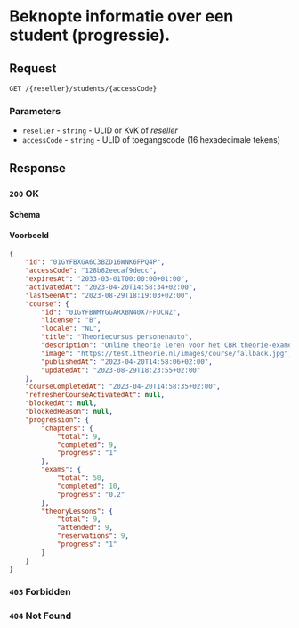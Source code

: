 # Beknopte informatie over een student (progressie).

## Request
```http
GET /{reseller}/students/{accessCode}
```

### Parameters
* `reseller` - `string` - ULID or KvK of <dfn>reseller</dfn>
* `accessCode` - `string` - ULID of toegangscode (16 hexadecimale tekens)

## Response

### `200` OK
#### Schema

#### Voorbeeld
```json
{
    "id": "01GYFBXGA6C3BZD16WNK6FPQ4P",
    "accessCode": "128b82eecaf9decc",
    "expiresAt": "2033-03-01T00:00:00+01:00",
    "activatedAt": "2023-04-20T14:58:34+02:00",
    "lastSeenAt": "2023-08-29T18:19:03+02:00",
    "course": {
        "id": "01GYFBWMYGGARXBN40X7FFDCNZ",
        "license": "B",
        "locale": "NL",
        "title": "Theoriecursus personenauto",
        "description": "Online theorie leren voor het CBR theorie-examen auto, motor, scooter, snorfiets, bromfiets, speed-pedelec of brommobiel.",
        "image": "https://test.itheorie.nl/images/course/fallback.jpg",
        "publishedAt": "2023-04-20T14:58:06+02:00",
        "updatedAt": "2023-08-29T18:23:55+02:00"
    },
    "courseCompletedAt": "2023-04-20T14:58:35+02:00",
    "refresherCourseActivatedAt": null,
    "blockedAt": null,
    "blockedReason": null,
    "progression": {
        "chapters": {
            "total": 9,
            "completed": 9,
            "progress": "1"
        },
        "exams": {
            "total": 50,
            "completed": 10,
            "progress": "0.2"
        },
        "theoryLessons": {
            "total": 9,
            "attended": 9,
            "reservations": 9,
            "progress": "1"
        }
    }
}
```

### `403` Forbidden
### `404` Not Found
